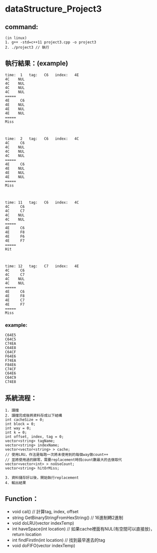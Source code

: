 # dataStructure_Project3
## command:
	(in linux)
	1. g++ -std=c++11 project3.cpp -o project3
	2. ./project3 // 執行

## 執行結果：(example)
	time:  1   tag:   C6   index:   4E
	4C    NUL
	4C    NUL
	4C    NUL
	4C    NUL
	=====
	4E     C6
	4E    NUL
	4E    NUL
	4E    NUL
	=====
	Miss



	time:  2   tag:   C6   index:   4C
	4C     C6
	4C    NUL
	4C    NUL
	4C    NUL
	=====
	4E     C6
	4E    NUL
	4E    NUL
	4E    NUL
	=====
	Miss



	time: 11   tag:   C6   index:   4C
	4C     C6
	4C     C7
	4C    NUL
	4C    NUL
	=====
	4E     C6
	4E     F8
	4E     F6
	4E     F7
	=====
	Hit



	time: 12   tag:   C7   index:   4E
	4C     C6
	4C     C7
	4C    NUL
	4C    NUL
	=====
	4E     C6
	4E     F8
	4E     C7
	4E     F7
	=====
	Miss
	
### example:
	C64E5
	C64C5
	C74EA
	C64E8
	C64CF
	F64E6
	F74EA
	F84E6
	C74CF
	C64E6
	C64C9
	C74E8

## 系統流程：
	1. 讀擋
	2. 讀擋完成後將資料存成以下結構
	int cacheSize = 0;
	int block = 0;
	int way = 0;
	int k = 0;
	int offset, index, tag = 0;
	vector<string> tagName;
	vector<string> indexName;
	vector<vector<string> > cache;
	// 使用LRU，作法是每跑一次將未使用到的每個way做count++
	// 並將使用過的歸零，需要replacement時找count數最大的去做取代
	vector<vector<int> > noUseCount;
	vector<string> hitOrMiss;
	
	3. 資料儲存好以後，開始執行replacement
	4. 輸出結果

## Function：

* void cal() // 計算tag, index, offset
* string GetBinaryStringFromHexString() // 16進制轉2進制
* void doLRU(vector<string> indexTemp)
* int haveSpace(int location) // 如果cache裡面有NUL(有空間可以直接放)，return location
* int findFirstIn(int location) // 找到最早進去的tag
* void doFIFO(vector<string> indexTemp)
